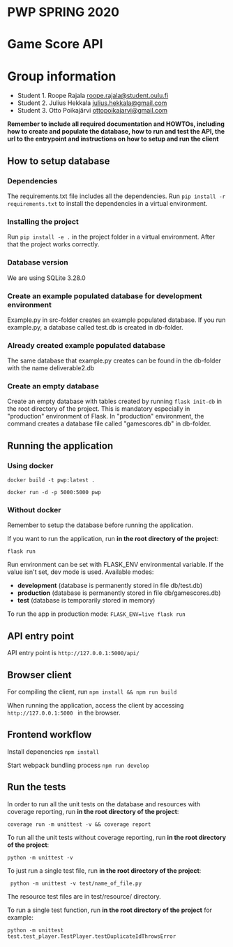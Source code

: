 # PWP SPRING 2020
# Game Score API
# Group information
* Student 1. Roope Rajala roope.rajala@student.oulu.fi
* Student 2. Julius Hekkala julius.hekkala@gmail.com
* Student 3. Otto Poikajärvi ottopoikajarvi@gmail.com

__Remember to include all required documentation and HOWTOs, including how to create and populate the database, how to run and test the API, the url to the entrypoint and instructions on how to setup and run the client__

## How to setup database

### Dependencies

The requirements.txt file includes all the dependencies. Run `pip install -r requirements.txt` to install the dependencies in a virtual environment.

### Installing the project

Run `pip install -e .` in the project folder in a virtual environment. After that the project works correctly.

### Database version

We are using SQLite 3.28.0

### Create an example populated database for development environment

Example.py in src-folder creates an example populated database. If you run example.py, a database called test.db is created in db-folder.

### Already created example populated database

The same database that example.py creates can be found in the db-folder with the name deliverable2.db

### Create an empty database

Create an empty database with tables created by running `flask init-db` in the root directory of the project.
This is mandatory especially in "production" environment of Flask. 
In "production" environment, the command creates a database file called "gamescores.db" in db-folder.

## Running the application

### Using docker

``` docker build -t pwp:latest . ```

``` docker run -d -p 5000:5000 pwp ```

### Without docker

Remember to setup the database before running the application.

If you want to run the application, run __in the root directory of the project__:

``` flask run ```

Run environment can be set with FLASK_ENV environmental variable. If the value isn't set, dev mode is used.
Available modes:
- __development__ (database is permanently stored in file db/test.db)
- __production__ (database is permanently stored in file db/gamescores.db)
- __test__ (database is temporarily stored in memory)

To run the app in production mode:
``` FLASK_ENV=live flask run ```

## API entry point

API entry point is ``` http://127.0.0.1:5000/api/ ```

## Browser client

For compiling the client, run
``` npm install && npm run build ```

When running the application, access the client by accessing ```http://127.0.0.1:5000 ``` in the browser.


## Frontend workflow
Install depenencies
``` npm install ```

Start webpack bundling process
``` npm run develop ```

## Run the tests

In order to run all the unit tests on the database and resources with coverage reporting, run __in the root directory of the project__:

``` coverage run -m unittest -v && coverage report ```

To run all the unit tests without coverage reporting, run __in the root directory of the project__:

``` python -m unittest -v ```

To just run a single test file, run __in the root directory of the project__:

``` python -m unittest -v test/name_of_file.py```

The resource test files are in test/resource/ directory.

To run a single test function, run __in the root directory of the project__ for example:

``` python -m unittest test.test_player.TestPlayer.testDuplicateIdThrowsError ``` 




